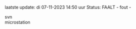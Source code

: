 laatste update: 
di 07-11-2023 14:50   uur 
Status: FAALT - fout - 
<div class="service R">svn</div><div class="service Y">microstation</div>